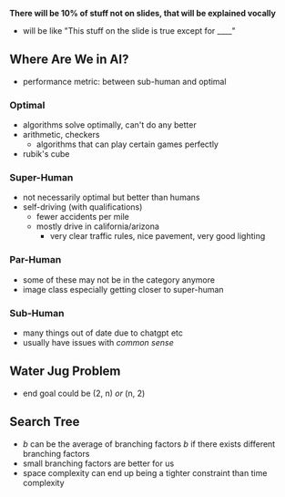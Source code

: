 __There will be 10% of stuff not on slides, that will be explained vocally__
- will be like "This stuff on the slide is true except for \____"
## Where Are We in AI?
- performance metric: between sub-human and optimal
### Optimal
- algorithms solve optimally, can't do any better
- arithmetic, checkers
	- algorithms that can play certain games perfectly
- rubik's cube
### Super-Human
- not necessarily optimal but better than humans
- self-driving (with qualifications)
	- fewer accidents per mile
	- mostly drive in california/arizona
		- very clear traffic rules, nice pavement, very good lighting
### Par-Human
- some of these may not be in the category anymore
- image class especially getting closer to super-human
### Sub-Human
- many things out of date due to chatgpt etc
- usually have issues with _common sense_
## Water Jug Problem
- end goal could be (2, n) _or_ (n, 2)

## Search Tree
- $b$ can be the average of branching factors $b$ if there exists different branching factors
- small branching factors are better for us
- space complexity can end up being a tighter constraint than time complexity